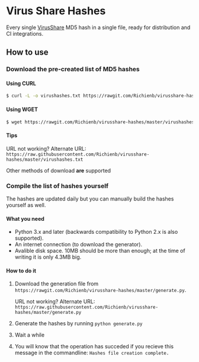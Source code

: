 # Virus Share Hashes

Every single [VirusShare](https://virusshare.com/hashes.4n6) MD5 hash in a single file, ready for distribution and CI integrations.

## How to use

### Download the pre-created list of MD5 hashes

#### Using CURL

```sh
$ curl -L -o virushashes.txt https://rawgit.com/Richienb/virusshare-hashes/master/virushashes.txt
```

#### Using WGET

```sh
$ wget https://rawgit.com/Richienb/virusshare-hashes/master/virushashes.txt
```

#### Tips

URL not working? Alternate URL: `https://raw.githubusercontent.com/Richienb/virusshare-hashes/master/virushashes.txt`

Other methods of download **are** supported

### Compile the list of hashes yourself

The hashes are updated daily but you can manually build the hashes yourself as well.

#### What you need

- Python 3.x and later (backwards compatibility to Python 2.x is also supported).
- An internet connection (to download the generator).
- Avalible disk space. 10MB should be more than enough; at the time of writing it is only 4.3MB big.

#### How to do it

1. Download the generation file from `https://rawgit.com/Richienb/virusshare-hashes/master/generate.py`. 

    URL not working? Alternate URL: `https://raw.githubusercontent.com/Richienb/virusshare-hashes/master/generate.py`
  
2. Generate the hashes by running `python generate.py`

3. Wait a while

4. You will know that the operation has succeded if you recieve this message in the commandline: `Hashes file creation complete.`
